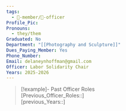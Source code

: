 ```yaml
---
tags:
  - 🧑-member/💠-officer
Profile_Pic: 
Pronouns:
  - they/them
Graduated: No
Department: "[[Photography and Sculpture]]"
Dues_Paying_Member: Yes
Phone_Number: 
Email: delaneynhoffman@gmail.com
Officer: Labor Solidarity Chair
Years: 2025-2026
---
```


> [!example]- Past Officer Roles  
> [Previous_Officer_Roles::]  
> [previous_Years::]
